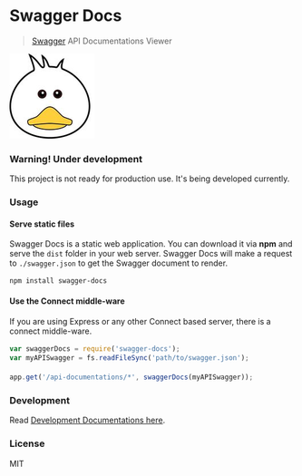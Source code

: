 # Swagger Docs

> [Swagger](http://swagger.io) API Documentations Viewer

![Doc? Duck?](./docs/duck.jpg)

### Warning! Under development
This project is not ready for production use. It's being developed currently.

### Usage

#### Serve static files
Swagger Docs is a static web application. You can download it via **npm** and serve
the `dist` folder in your web server. Swagger Docs will make a request to `./swagger.json`
to  get the Swagger document to render. 

```shell
npm install swagger-docs
```
#### Use the Connect middle-ware
If you are using Express or any other Connect based server, there is a connect middle-ware.

```js
var swaggerDocs = require('swagger-docs');
var myAPISwagger = fs.readFileSync('path/to/swagger.json');

app.get('/api-documentations/*', swaggerDocs(myAPISwagger));
```

### Development
Read [Development Documentations here](./docs/development.md).

### License
MIT
